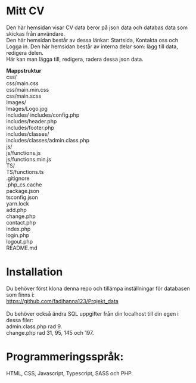 # Mitt CV <br />

Den här hemsidan visar CV data beror på json data och databas data som skickas från användare.<br />
Den här hemsidan består av dessa länkar: Startsida, Kontakta oss och Logga in. Den här hemsidan består av interna delar som: lägg till data, redigera delen.<br />
Här kan man lägga till, redigera, radera dessa json data.<br />

**Mappstruktur** <br />
css/ <br />
css/main.css<br />
css/main.min.css<br />
css/main.scss<br />
Images/ <br />
Images/Logo.jpg<br />
includes/
includes/config.php<br />
includes/header.php<br />
includes/footer.php<br />
includes/classes/ <br />
includes/classes/admin.class.php <br />
js/ <br />
js/functions.js <br />
js/functions.min.js <br />
TS/ <br />
TS/functions.ts <br />
.gitignore <br />
.php_cs.cache <br />
package.json <br />
tsconfig.json <br />
yarn.lock <br />
add.php <br />
change.php <br />
contact.php <br />
index.php <br />
login.php <br />
logout.php <br />
README.md <br />

# Installation<br />

Du behöver först klona denna repo och tillämpa inställningar för databasen som finns i:<br />
https://github.com/fadihanna123/Projekt_data<br />
<br />
Du behöver också ändra SQL uppgifter från din localhost till din egen i dessa filer:<br />
admin.class.php rad 9.<br />
change.php rad 31, 95, 145 och 197.<br />

# Programmeringsspråk:

HTML, CSS, Javascript, Typescript, SASS och PHP.
